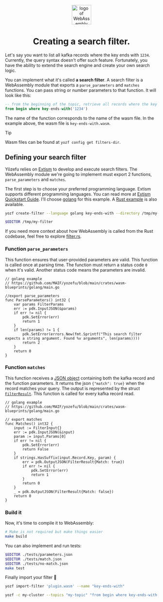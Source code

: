 <div align="center">
<img width="64px" src="https://upload.wikimedia.org/wikipedia/commons/1/1f/WebAssembly_Logo.svg" alt="logo of WebAssembly"/>
  <h1>Creating a search filter.</h1>
</div>

Let's say you want to list all kafka records where the key ends with `1234`. 
Currently, the query syntax doesn't offer such feature. Fortunately, you have the ability to extend the search engine and create your own search logic.

You can implement what it's called **a search filter**. A search filter is a WebAssembly module that exports a `parse_parameters` and `matches` functions. You can pass string or number parameters to that function. It will look like this:

```sql
-- from the beginning of the topic, retrieve all records where the key ends with '1234'
from begin where key-ends-with('1234')
```

The name of the function corresponds to the name of the wasm file. In the example above, the wasm file is `key-ends-with.wasm`. 

> [!TIP]
> Wasm files can be found at `yozf config get filters-dir`.



## Defining your search filter


Yōzefu relies on [Extism](https://extism.org/) to develop and execute search filters.
The WebAssembly module we're going to implement must export 2 functions, `parse_parameters` and `matches`.

The first step is to choose your preferred programming language. Extism supports different programming languages. You can read more at [Extism Quickstart Guide](https://extism.org/docs/quickstart/plugin-quickstart). I'll choose [golang](../../crates/wasm-blueprints/golang) for this example. A [Rust example](../../crates/wasm-blueprints/rust) is also available.

```bash
yozf create-filter --language golang key-ends-with --directory /tmp/my-filter

$EDITOR /tmp/my-filter
```

If you need more context about how WebAssembly is called from the Rust codebase, feel free to explore [filter.rs](../../crates/app/src/search/filter.rs).

### Function `parse_parameters`

This function ensures that user-provided parameters are valid. This function is called once at parsing time.
The function must return a status code `0` when it's valid. Another status code means the parameters are invalid.

```golang
// golang example
// https://github.com/MAIF/yozefu/blob/main/crates/wasm-blueprints/golang/main.go

//export parse_parameters
func ParseParameters() int32 {
	var params FilterParams
	err := pdk.InputJSON(&params)
	if err != nil {
		pdk.SetError(err)
		return 1
	}
	if len(params) != 1 {
		pdk.SetError(errors.New(fmt.Sprintf("This search filter expects a string argument. Found %v arguments", len(params))))
		return 2
	}
	return 0
}
```



### Function `matches`

This function receives a [JSON object](./filter-input.json) containing both the kafka record and the function parameters. It returns the json `{"match": true}` when the record matches your query. The output is represented by the struct [`FilterResult`](https://github.com/MAIF/yozefu/blob/main/crates/lib/src/search/mod.rs#L80-L89). This function is called for every kafka record read.



```golang
// golang example
// https://github.com/MAIF/yozefu/blob/main/crates/wasm-blueprints/golang/main.go

// export matches
func Matches() int32 {
	input := FilterInput{}
	err := pdk.InputJSON(&input)
	param := input.Params[0]
	if err != nil {
		pdk.SetError(err)
		return False
	}
	if strings.HasSuffix(input.Record.Key, param) {
		err = pdk.OutputJSON(FilterResult{Match: true})
		if err != nil {
			pdk.SetError(err)
			return 1
		}
		return 0
	}
	_ = pdk.OutputJSON(FilterResult{Match: false})
	return 0
}
```


### Build it

Now, it's time to compile it to WebAssembly:

```bash
# Make is not required but make things easier
make build
```

You can also implement and run tests:
```bash
$EDITOR ./tests/parameters.json
$EDITOR ./tests/match.json
$EDITOR ./tests/no-match.json
make test
```

Finally import your filter 🎉
```bash
yozf import-filter 'plugin.wasm' --name "key-ends-with"

yozf -c my-cluster --topics "my-topic" "from begin where key-ends-with('1234')"
```